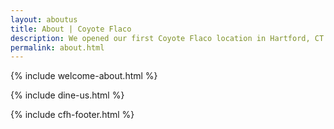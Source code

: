```yaml
---
layout: aboutus
title: About | Coyote Flaco
description: We opened our first Coyote Flaco location in Hartford, CT back in August 1999. After much success, in 2004, we opened our second location in Mansfield, CT. 
permalink: about.html
---
```

<!-- Wecome Section -->
{% include welcome-about.html %}
<!-- Come Dine with Us Section -->
{% include dine-us.html %}
<!-- Footer Section -->
{% include cfh-footer.html %}